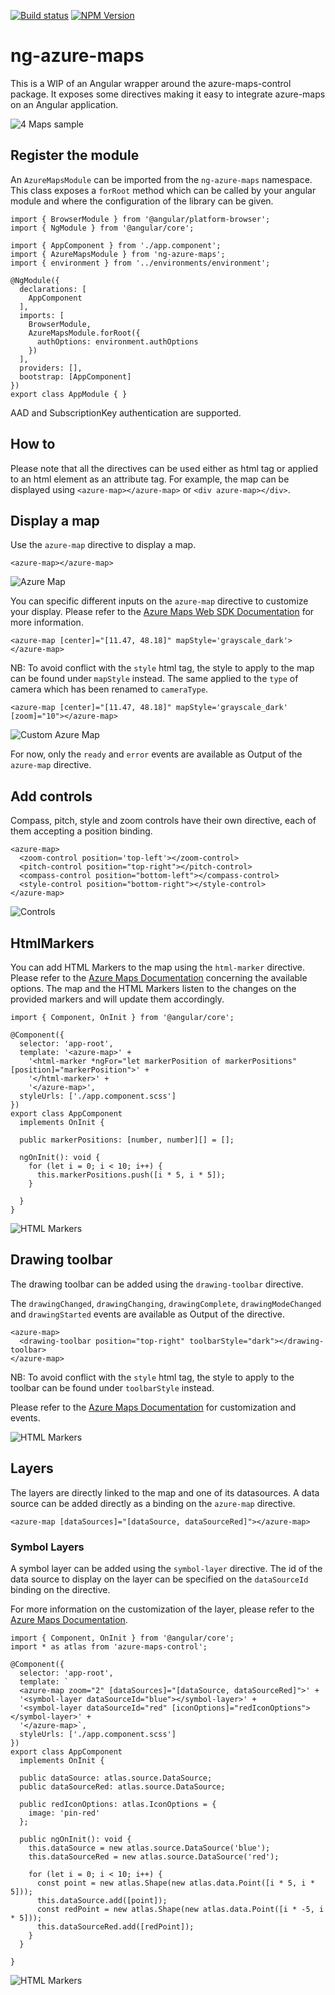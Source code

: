 [![Build status](https://dev.azure.com/aleclerc/ng-azure-maps/_apis/build/status/ng-azure-maps)](https://dev.azure.com/aleclerc/ng-azure-maps/_build/latest?definitionId=15) 
[![NPM Version](https://img.shields.io/npm/v/ng-azure-maps.svg?style=flat)](https://www.npmjs.com/package/ng-azure-maps)

# ng-azure-maps 

This is a WIP of an Angular wrapper around the azure-maps-control package. It exposes some directives making it easy to integrate azure-maps on an Angular application.

![4 Maps sample](./assets/4mapssample.png)

## Register the module

An `AzureMapsModule` can be imported from the `ng-azure-maps` namespace. This class exposes a `forRoot` method which can be called by your angular module and where the configuration of the library can be given.

```
import { BrowserModule } from '@angular/platform-browser';
import { NgModule } from '@angular/core';

import { AppComponent } from './app.component';
import { AzureMapsModule } from 'ng-azure-maps';
import { environment } from '../environments/environment';

@NgModule({
  declarations: [
    AppComponent
  ],
  imports: [
    BrowserModule,
    AzureMapsModule.forRoot({
      authOptions: environment.authOptions
    })
  ],
  providers: [],
  bootstrap: [AppComponent]
})
export class AppModule { }
```

AAD and SubscriptionKey authentication are supported.

## How to

Please note that all the directives can be used either as html tag or applied to an html element as an attribute tag. For example, the map can be displayed using `<azure-map></azure-map>` or `<div azure-map></div>`.

## Display a map

Use the `azure-map` directive to display a map.

```
<azure-map></azure-map>
```

![Azure Map](./assets/azure-map/azure-map.png) 

You can specific different inputs on the `azure-map` directive to customize your display. Please refer to the [Azure Maps Web SDK Documentation](https://docs.microsoft.com/en-us/azure/azure-maps/map-create) for more information.

```
<azure-map [center]="[11.47, 48.18]" mapStyle='grayscale_dark'></azure-map>
```

NB: To avoid conflict with the `style` html tag, the style to apply to the map can be found under `mapStyle` instead. The same applied to the `type` of camera which has been renamed to `cameraType`.

```
<azure-map [center]="[11.47, 48.18]" mapStyle='grayscale_dark' [zoom]="10"></azure-map>
```

![Custom Azure Map](./assets/azure-map/azure-map-custom.png) 

For now, only the `ready` and `error` events are available as Output of the `azure-map` directive.

## Add controls

Compass, pitch, style and zoom controls have their own directive, each of them accepting a position binding.

```
<azure-map>
  <zoom-control position='top-left'></zoom-control>
  <pitch-control position="top-right"></pitch-control>
  <compass-control position="bottom-left"></compass-control>
  <style-control position="bottom-right"></style-control>
</azure-map>
```

![Controls](./assets/controls/controls.png) 

## HtmlMarkers

You can add HTML Markers to the map using the `html-marker` directive. Please refer to the [Azure Maps Documentation](https://docs.microsoft.com/en-us/azure/azure-maps/map-add-custom-html) concerning the available options. The map and the HTML Markers listen to the changes on the provided markers and will update them accordingly.

```
import { Component, OnInit } from '@angular/core';

@Component({
  selector: 'app-root',
  template: '<azure-map>' +
    '<html-marker *ngFor="let markerPosition of markerPositions" [position]="markerPosition">' +
    '</html-marker>' +
    '</azure-map>',
  styleUrls: ['./app.component.scss']
})
export class AppComponent
  implements OnInit {

  public markerPositions: [number, number][] = [];

  ngOnInit(): void {
    for (let i = 0; i < 10; i++) {
      this.markerPositions.push([i * 5, i * 5]);
    }

  }
}
```

![HTML Markers](./assets/markers/html-markers.png) 

## Drawing toolbar

The drawing toolbar can be added using the `drawing-toolbar` directive. 

The `drawingChanged`, `drawingChanging`, `drawingComplete`, `drawingModeChanged` and `drawingStarted` events are available as Output of the directive.

```
<azure-map>
  <drawing-toolbar position="top-right" toolbarStyle="dark"></drawing-toolbar>
</azure-map>
```

NB: To avoid conflict with the `style` html tag, the style to apply to the toolbar can be found under `toolbarStyle` instead.

Please refer to the [Azure Maps Documentation](https://docs.microsoft.com/en-us/azure/azure-maps/map-add-drawing-toolbar) for customization and events.

![HTML Markers](./assets/drawing-toolbar/drawing-toolbar.png) 

## Layers

The layers are directly linked to the map and one of its datasources. A data source can be added directly as a binding on the `azure-map` directive.

```
<azure-map [dataSources]="[dataSource, dataSourceRed]"></azure-map>
```

### Symbol Layers

A symbol layer can be added using the `symbol-layer` directive. The id of the data source to display on the layer can be specified on the `dataSourceId` binding on the directive.

For more information on the customization of the layer, please refer to the [Azure Maps Documentation](https://docs.microsoft.com/en-us/azure/azure-maps/map-add-pin).

```
import { Component, OnInit } from '@angular/core';
import * as atlas from 'azure-maps-control';

@Component({
  selector: 'app-root',
  template: `
  <azure-map zoom="2" [dataSources]="[dataSource, dataSourceRed]">' +
  '<symbol-layer dataSourceId="blue"></symbol-layer>' +
  '<symbol-layer dataSourceId="red" [iconOptions]="redIconOptions"></symbol-layer>' +
  '</azure-map>`,
  styleUrls: ['./app.component.scss']
})
export class AppComponent
  implements OnInit {

  public dataSource: atlas.source.DataSource;
  public dataSourceRed: atlas.source.DataSource;

  public redIconOptions: atlas.IconOptions = {
    image: 'pin-red'
  };

  public ngOnInit(): void {
    this.dataSource = new atlas.source.DataSource('blue');
    this.dataSourceRed = new atlas.source.DataSource('red');

    for (let i = 0; i < 10; i++) {
      const point = new atlas.Shape(new atlas.data.Point([i * 5, i * 5]));
      this.dataSource.add([point]);
      const redPoint = new atlas.Shape(new atlas.data.Point([i * -5, i * 5]));
      this.dataSourceRed.add([redPoint]);
    }
  }

}
```

![HTML Markers](./assets/layers/symbol-layer.png)
